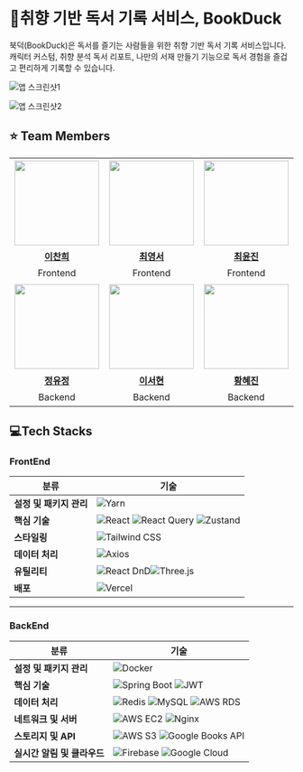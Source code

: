 # 📕취향 기반 독서 기록 서비스, BookDuck

북덕(BookDuck)은 독서를 즐기는 사람들을 위한 취향 기반 독서 기록 서비스입니다.
캐릭터 커스텀, 취향 분석 독서 리포트, 나만의 서재 만들기 기능으로 독서 경험을 즐겁고 편리하게 기록할 수 있습니다.

![앱 스크린샷1](https://github.com/user-attachments/assets/48135be6-60a2-4079-9877-4ad985d90447)

![앱 스크린샷2](https://github.com/user-attachments/assets/0dabef84-0731-44ae-8097-6d977cc3a0b9)

## ⭐️ Team Members
<table>
  <tr height="160px">
    <td width="300px" align="center">
      <a href="https://github.com/ch9968">
        <img height="150px" width="150px" src="https://avatars.githubusercontent.com/ch9968" />
      </a>
    </td>
    <td width="300px" align="center">
      <a href="https://github.com/YoungseoChoi23">
        <img height="150px" width="150px" src="https://avatars.githubusercontent.com/YoungseoChoi23" />
      </a>
    </td>
    <td width="300px" align="center">
      <a href="https://github.com/yoonjin-C">
        <img height="150px" width="150px" src="https://avatars.githubusercontent.com/yoonjin-C" />
      </a>
    </td>
  </tr>
  <tr height="30px">
    <td align="center">
      <a href="https://github.com/ch9968">
        <b>이찬희</b>
      </a>
    </td>
    <td align="center">
      <a href="https://github.com/YoungseoChoi23">
        <b>최영서</b>
      </a>
    </td>
    <td align="center">
      <a href="https://github.com/yoonjin-C">
        <b>최윤진</b>
      </a>
    </td>
  </tr>
  <tr height="30px">
    <td align="center">
      Frontend
    </td>
    <td align="center">
      Frontend
    </td>
    <td align="center">
      Frontend
    </td>
  </tr>
  <tr height="160px">
    <td width="300px" align="center">
      <a href="https://github.com/jud1thDev">
        <img height="150px" width="150px" src="https://avatars.githubusercontent.com/jud1thDev" />
      </a>
    </td>
    <td width="300px" align="center">
      <a href="https://github.com/seohyun-lee">
        <img height="150px" width="150px" src="https://avatars.githubusercontent.com/seohyun-lee" />
      </a>
    </td>
    <td width="300px" align="center">
      <a href="https://github.com/hyejin2234">
        <img height="150px" width="150px" src="https://avatars.githubusercontent.com/hyejin2234" />
      </a>
    </td>
  </tr>
  <tr height="30px">
    <td align="center">
      <a href="https://github.com/jud1thDev">
        <b>정유정</b>
      </a>
    </td>
    <td align="center">
      <a href="https://github.com/seohyun-lee">
        <b>이서현</b>
      </a>
    </td>
    <td align="center">
      <a href="https://github.com/hyejin2234">
        <b>황혜진</b>
      </a>
    </td>
  </tr>
  <tr height="30px">
    <td align="center">
      Backend
    </td>
    <td align="center">
      Backend
    </td>
    <td align="center">
      Backend
    </td>
  </tr>
</table>


## 💻Tech Stacks
### FrontEnd

| **분류**           | **기술**                                                                                                                                                                                                                                     |
|---------------------|---------------------------------------------------------------------------------------------------------------------------------------------------------------------------------------------------------------------------------------------|
| **설정 및 패키지 관리** | ![Yarn](https://img.shields.io/badge/Yarn-2C8EBB?style=for-the-badge&logo=yarn&logoColor=white)                                                                                                                                             |
| **핵심 기술**       | ![React](https://img.shields.io/badge/React-61DAFB?style=for-the-badge&logo=react&logoColor=white) ![React Query](https://img.shields.io/badge/React%20Query-FF4154?style=for-the-badge&logo=reactquery&logoColor=white) ![Zustand](https://img.shields.io/badge/Zustand-3178C6?style=for-the-badge&logo=zustand&logoColor=white) |
| **스타일링**        | ![Tailwind CSS](https://img.shields.io/badge/TailwindCSS-38B2AC?style=for-the-badge&logo=tailwindcss&logoColor=white)                                                                                                                         |
| **데이터 처리**     | ![Axios](https://img.shields.io/badge/Axios-5A29E4?style=for-the-badge&logo=axios&logoColor=white)                                                                                                                                           |
| **유틸리티**        | ![React DnD](https://img.shields.io/badge/React%20DnD-FE8A00?style=for-the-badge&logo=react&logoColor=white)![Three.js](https://img.shields.io/badge/Three.js-000000?style=for-the-badge&logo=three.js&logoColor=white)|
| **배포**           | ![Vercel](https://img.shields.io/badge/Vercel-000000?style=for-the-badge&logo=vercel&logoColor=white)                                                                                                                                         |

---

### BackEnd

| **분류**              | **기술**                                                                                                                                                                                                                                     |
|------------------------|---------------------------------------------------------------------------------------------------------------------------------------------------------------------------------------------------------------------------------------------|
| **설정 및 패키지 관리**  | ![Docker](https://img.shields.io/badge/Docker-2496ED?style=for-the-badge&logo=docker&logoColor=white)                                                                                                                                         |
| **핵심 기술**          | ![Spring Boot](https://img.shields.io/badge/Spring%20Boot-6DB33F?style=for-the-badge&logo=springboot&logoColor=white) ![JWT](https://img.shields.io/badge/JWT-000000?style=for-the-badge&logo=jsonwebtokens&logoColor=white)                     |
| **데이터 처리**        | ![Redis](https://img.shields.io/badge/Redis-DC382D?style=for-the-badge&logo=redis&logoColor=white) ![MySQL](https://img.shields.io/badge/MySQL-4479A1?style=for-the-badge&logo=mysql&logoColor=white) ![AWS RDS](https://img.shields.io/badge/AWS%20RDS-527FFF?style=for-the-badge&logo=amazonrds&logoColor=white) |
| **네트워크 및 서버**    | ![AWS EC2](https://img.shields.io/badge/AWS%20EC2-FF9900?style=for-the-badge&logo=amazonec2&logoColor=white) ![Nginx](https://img.shields.io/badge/Nginx-269539?style=for-the-badge&logo=nginx&logoColor=white)                                    |
| **스토리지 및 API**     | ![AWS S3](https://img.shields.io/badge/AWS%20S3-569A31?style=for-the-badge&logo=amazons3&logoColor=white) ![Google Books API](https://img.shields.io/badge/Google%20Books%20API-4285F4?style=for-the-badge&logo=google&logoColor=white)              |
| **실시간 알림 및 클라우드** | ![Firebase](https://img.shields.io/badge/Firebase-FFCA28?style=for-the-badge&logo=firebase&logoColor=black) ![Google Cloud](https://img.shields.io/badge/Google%20Cloud-4285F4?style=for-the-badge&logo=googlecloud&logoColor=white)                    |

